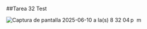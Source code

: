 ##Tarea 32 Test

![Captura de pantalla 2025-06-10 a la(s) 8 32 04 p  m](https://github.com/user-attachments/assets/68f37356-38da-4600-bd12-16a4e5efa04e)
